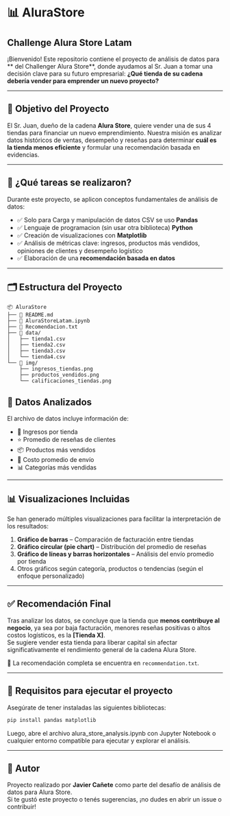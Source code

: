 # 📊 AluraStore
## Challenge Alura Store Latam

¡Bienvenido! Este repositorio contiene el proyecto de análisis de datos para ** del Challenger Alura Store**, donde ayudamos al Sr. Juan a tomar una decisión clave para su futuro empresarial: **¿Qué tienda de su cadena debería vender para emprender un nuevo proyecto?**

---

## 🎯 Objetivo del Proyecto

El Sr. Juan, dueño de la cadena **Alura Store**, quiere vender una de sus 4 tiendas para financiar un nuevo emprendimiento. Nuestra misión es analizar datos históricos de ventas, desempeño y reseñas para determinar **cuál es la tienda menos eficiente** y formular una recomendación basada en evidencias.

---

## 🧠 ¿Qué tareas se realizaron?

Durante este proyecto, se aplicon conceptos fundamentales de análisis de datos:

- ✅ Solo para Carga y manipulación de datos CSV se uso **Pandas**
- ✅ Lenguaje de programacion (sin usar otra biblioteca) **Python**
- ✅ Creación de visualizaciones con **Matplotlib**
- ✅ Análisis de métricas clave: ingresos, productos más vendidos, opiniones de clientes y desempeño logístico
- ✅ Elaboración de una **recomendación basada en datos**

---

## 🗂️ Estructura del Proyecto

```plaintext
📦 AluraStore
├── 📄 README.md
├── 📄 AluraStoreLatam.ipynb
├── 📄 Recomendacion.txt
├── 📁 data/
│   ├── tienda1.csv
│   ├── tienda2.csv
│   ├── tienda3.csv
│   └── tienda4.csv
└── 📁 img/
    ├── ingresos_tiendas.png
    ├── productos_vendidos.png
    └── calificaciones_tiendas.png
```

## 📁 Datos Analizados

El archivo de datos incluye información de:

- 🛒 Ingresos por tienda
- ⭐ Promedio de reseñas de clientes
- 📦 Productos más vendidos
- 🚚 Costo promedio de envío
- 📊 Categorías más vendidas

---

## 📊 Visualizaciones Incluidas

Se han generado múltiples visualizaciones para facilitar la interpretación de los resultados:

1. **Gráfico de barras** – Comparación de facturación entre tiendas  
2. **Gráfico circular (pie chart)** – Distribución del promedio de reseñas  
3. **Gráfico de líneas y barras horizontales** – Análisis del envío promedio por tienda  
4. Otros gráficos según categoría, productos o tendencias (según el enfoque personalizado)

---

## ✅ Recomendación Final

Tras analizar los datos, se concluye que la tienda que **menos contribuye al negocio**, ya sea por baja facturación, menores reseñas positivas o altos costos logísticos, es la **[Tienda X]**.  
Se sugiere vender esta tienda para liberar capital sin afectar significativamente el rendimiento general de la cadena Alura Store.

📝 La recomendación completa se encuentra en `recommendation.txt`.

---

## 🚀 Requisitos para ejecutar el proyecto

Asegúrate de tener instaladas las siguientes bibliotecas:

```bash
pip install pandas matplotlib
```

Luego, abre el archivo alura_store_analysis.ipynb con Jupyter Notebook o cualquier entorno compatible para ejecutar y explorar el análisis.


---

## 📌 Autor

Proyecto realizado por **Javier Cañete** como parte del desafío de análisis de datos para Alura Store.  
Si te gustó este proyecto o tenés sugerencias, ¡no dudes en abrir un issue o contribuir!
